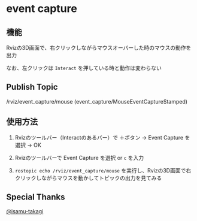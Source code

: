 # event capture

## 機能
Rvizの3D画面で、右クリックしながらマウスオーバーした時のマウスの動作を出力

なお、左クリックは `Interact` を押している時と動作は変わらない

## Publish Topic
/rviz/event_capture/mouse (event_capture/MouseEventCaptureStamped)

## 使用方法
1. Rvizのツールバー（Interactのあるバー）で
＋ボタン -> Event Capture を選択 -> OK

1. Rvizのツールバーで Event Capture を選択 or `c` を入力

1. `rostopic echo /rviz/event_capture/mouse` 
を実行し、Rvizの3D画面で右クリックしながらマウスを動かしてトピックの出力を見てみる

## Special Thanks

[@isamu-takagi](https://github.com/isamu-takagi)
